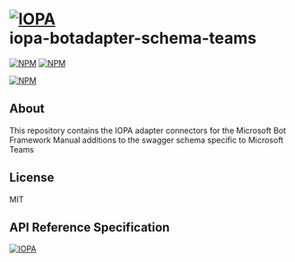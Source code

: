 # [![IOPA](http://iopa.io/iopa.png)](http://iopa.io)<br> iopa-botadapter-schema-teams

[![NPM](https://img.shields.io/badge/iopa-certified-99cc33.svg?style=flat-square)](http://iopa.io/)
[![NPM](https://img.shields.io/badge/iopa-bot%20framework-F67482.svg?style=flat-square)](http://iopa.io/)

[![NPM](https://nodei.co/npm/iopa-botadapter-schema-teams.png?downloads=true)](https://nodei.co/npm/iopa-botadapter-schema/)

## About

This repository contains the IOPA adapter connectors for the Microsoft Bot Framework
Manual additions to the swagger schema specific to Microsoft Teams

## License

MIT

## API Reference Specification

[![IOPA](http://iopa.io/iopa.png)](http://iopa.io)
